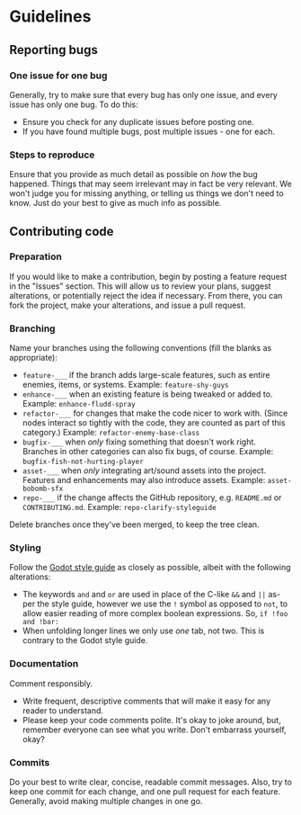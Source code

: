 # Guidelines
## Reporting bugs
### One issue for one bug
Generally, try to make sure that every bug has only one issue, and every issue has only one bug. To do this:
* Ensure you check for any duplicate issues before posting one.
* If you have found multiple bugs, post multiple issues - one for each.
### Steps to reproduce
Ensure that you provide as much detail as possible on *how* the bug happened. Things that may seem irrelevant may in fact be very relevant. We won't judge you for missing anything, or telling us things we don't need to know. Just do your best to give as much info as possible.
## Contributing code
### Preparation
If you would like to make a contribution, begin by posting a feature request in the "Issues" section. This will allow us to review your plans, suggest alterations, or potentially reject the idea if necessary. From there, you can fork the project, make your alterations, and issue a pull request.
### Branching
Name your branches using the following conventions (fill the blanks as appropriate):
- `feature-___` if the branch adds large-scale features, such as entire enemies, items, or systems.
Example: `feature-shy-guys`
- `enhance-___` when an existing feature is being tweaked or added to.
Example: `enhance-fludd-spray`
- `refactor-___` for changes that make the code nicer to work with.
(Since nodes interact so tightly with the code, they are counted as part of this category.)
Example: `refactor-enemy-base-class`
- `bugfix-___` when _only_ fixing something that doesn't work right. Branches in other categories can also fix bugs, of course.
Example: `bugfix-fish-not-hurting-player`
- `asset-___` when _only_ integrating art/sound assets into the project. Features and enhancements may also introduce assets.
Example: `asset-bobomb-sfx`
- `repo-___` if the change affects the GitHub repository, e.g. `README.md` or `CONTRIBUTING.md`.
Example: `repo-clarify-styleguide`

Delete branches once they've been merged, to keep the tree clean.
### Styling
Follow the [Godot style guide](https://docs.godotengine.org/en/stable/tutorials/scripting/gdscript/gdscript_styleguide.html) as closely as possible, albeit with the following alterations:
* The keywords `and` and `or` are used in place of the C-like `&&` and `||` as-per the style guide, however we use the `!` symbol as opposed to `not`, to allow easier reading of more complex boolean expressions. So, `if !foo and !bar:`
* When unfolding longer lines we only use *one* tab, not two. This is contrary to the Godot style guide.
### Documentation
Comment responsibly.
* Write frequent, descriptive comments that will make it easy for any reader to understand.
* Please keep your code comments polite. It's okay to joke around, but, remember everyone can see what you write. Don't embarrass yourself, okay?
### Commits
Do your best to write clear, concise, readable commit messages.
Also, try to keep one commit for each change, and one pull request for each feature. Generally, avoid making multiple changes in one go.
